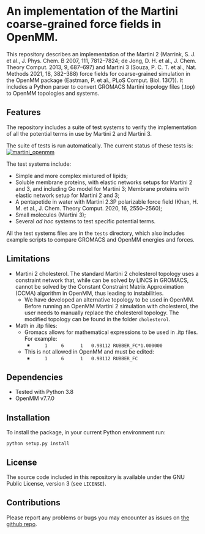 # An implementation of the Martini coarse-grained force fields in OpenMM.

This repository describes an implementation of the Martini 2 (Marrink, S. J. et al., J. Phys. Chem. B 2007, 111, 7812–7824; de Jong, D. H. et al., J. Chem. Theory Comput. 2013, 9, 687–697) and Martini 3 (Souza, P. C. T. et al., Nat. Methods 2021, 18, 382–388) force fields for coarse-grained simulation in the OpenMM package (Eastman, P. et al., PLoS Comput. Biol. 13(7)). It includes a Python parser to convert GROMACS Martini topology files (.top) to OpenMM topologies and systems. 

## Features
The repository includes a suite of test systems to verify the implementation of all the potential terms in use by Martini 2 and Martini 3.

The suite of tests is run automatically. The current status of these tests is:
[![martini_openmm](https://github.com/maccallumlab/martini_openmm/actions/workflows/CI.yml/badge.svg)](https://github.com/maccallumlab/martini_openmm/actions)

The test systems include:
- Simple and more complex mixtured of lipids;
- Soluble membrane proteins, with elastic networks setups for Martini 2 and 3, and including Go model for Martini 3;
Membrane proteins with elastic network setup for Martini 2 and 3;
- A pentapetide in water with Martini 2.3P polarizable force field (Khan, H. M. et al., J. Chem. Theory Comput. 2020, 16, 2550–2560);
- Small molecules (Martini 3);
- Several _ad hoc_ systems to test specific potential terms.

All the test systems files are in the `tests` directory, which also includes example scripts to compare GROMACS and OpenMM energies and forces.

## Limitations
- Martini 2 cholesterol. The standard Martini 2 cholesterol topology uses a constraint network that, while can be solved by LINCS in GROMACS, cannot be solved by the Constant Constraint Matrix Approximation (CCMA) algorithm in OpenMM, thus leading to instabilities.
    - We have developed an alternative topology to be used in OpenMM. Before running an OpenMM Martini 2 simulation with cholesterol, the user needs to manually replace the cholesterol topology. The modified topology can be found in the folder `cholesterol`.
- Math in .itp files:
    - Gromacs allows for mathematical expressions to be used in .itp files. For example:
        - `    1     6      1   0.98112 RUBBER_FC*1.000000`
    - This is not allowed in OpenMM and must be edited:
        - `    1     6      1   0.98112 RUBBER_FC`

## Dependencies
- Tested with Python 3.8
- OpenMM v7.7.0

## Installation
To install the package, in your current Python environment run:

`python setup.py install`

## License
The source code included in this repository is available under the GNU Public License, version 3 (see `LICENSE`).

## Contributions
Please report any problems or bugs you may encounter as issues on [the github repo](https://github.com/maccallumlab/martini_openmm).
